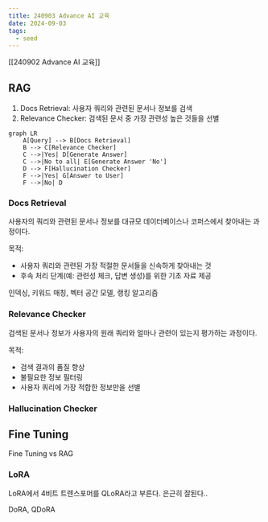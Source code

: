 ```yaml
---
title: 240903 Advance AI 교육
date: 2024-09-03
tags:
  - seed
---
```

[[240902 Advance AI 교육]]

## RAG

1. Docs Retrieval: 사용자 쿼리와 관련된 문서나 정보를 검색
2. Relevance Checker: 검색된 문서 중 가장 관련성 높은 것들을 선별

```mermaid
graph LR
    A[Query] --> B[Docs Retrieval]
    B --> C[Relevance Checker]
    C -->|Yes| D[Generate Answer]
    C -->|No to all| E[Generate Answer 'No']
    D --> F[Hallucination Checker]
    F -->|Yes| G[Answer to User]
    F -->|No| D
```


### Docs Retrieval

사용자의 쿼리와 관련된 문서나 정보를 대규모 데이터베이스나 코퍼스에서 찾아내는 과정이다.

목적:

- 사용자 쿼리와 관련된 가장 적절한 문서들을 신속하게 찾아내는 것
- 후속 처리 단계(예: 관련성 체크, 답변 생성)를 위한 기초 자료 제공

인덱싱, 키워드 매칭, 벡터 공간 모델, 랭킹 알고리즘

### Relevance Checker

검색된 문서나 정보가 사용자의 원래 쿼리와 얼마나 관련이 있는지 평가하는 과정이다.

목적:

- 검색 결과의 품질 향상
- 불필요한 정보 필터링
- 사용자 쿼리에 가장 적합한 정보만을 선별

### Hallucination Checker


## Fine Tuning

Fine Tuning vs RAG

### LoRA

LoRA에서 4비트 트렌스포머를 QLoRA라고 부른다.
은근히 잘된다..

DoRA, QDoRA

